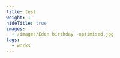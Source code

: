 ```yaml
---
title: test
weight: 1
hideTitle: true
images:
  - /images/Eden birthday -optimised.jpg
tags:
  - works
---
```

